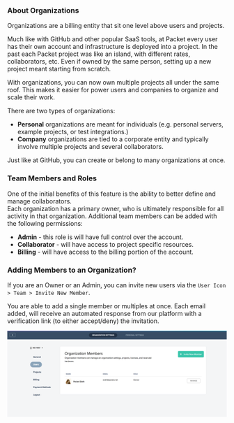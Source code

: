 <!--<meta>
{
    "title":"Organizations",
    "description":"An overview of Packet organizations.",
    "date": "2019/09/28",
    "tag":["organizations", "accounts", "platform"]
}
</meta>-->

### About Organizations


Organizations are a billing entity that sit one level above users and projects.  

Much like with GitHub and other popular SaaS tools, at Packet every user has their own account and infrastructure is deployed into a project.  In the past each Packet project was like an island, with different rates, collaborators, etc.  Even if owned by the same person, setting up a new project meant starting from scratch.

With organizations, you can now own multiple projects all under the same roof.  This makes it easier for power users and companies to organize and scale their work.

There are two types of organizations:
* __Personal__ organizations are meant for individuals  (e.g. personal servers, example projects, or test integrations.)
* __Company__ organizations are tied to a corporate entity and typically involve multiple projects and several collaborators.

Just like at GitHub, you can create or belong to many organizations at once.  

### Team Members and Roles

One of the initial benefits of this feature is the ability to better define and manage collaborators.  
Each organization has a primary owner, who is ultimately responsible for all activity in that organization.  Additional team members can be added with the following permissions:

* __Admin__ - this role is will have full control over the account.
* __Collaborator__ -  will have access to project specific resources.
* __Billing__ - will have access to the billing portion of the account.

### Adding Members to an Organization?


If you are an Owner or an Admin, you can invite new users via the `User Icon > Team > Invite New Member`.

 You are able to add a single member or multiples at once. Each email added, will receive an automated response from our platform with a verification link (to either accept/deny) the invitation.

![organization settings](/images/Organizations/Add-Members.png)
